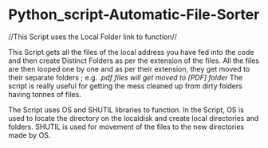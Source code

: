 # Python_script-Automatic-File-Sorter

//This Script uses the Local Folder link to function//

This Script gets all the files of the local address you have fed into the code and then create Distinct Folders as per the extension of the files.
All the files are then looped one by one and as per their extension, they get moved to their separate folders ; e.g. _.pdf files will get moved to [PDF] folder_
The script is really useful for getting the mess cleaned up from dirty folders having tonnes of files.

The Script uses OS and SHUTIL libraries to function.
In the Script, OS is used to locate the directory on the localdisk and create local directories and folders. 
SHUTIL is used for movement of the files to the new directories made by OS.
